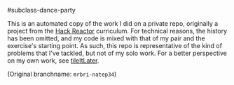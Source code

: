 #subclass-dance-party

This is an automated copy of the work I did on a private repo, originally a project from the [Hack Reactor](http://hackreactor.com) curriculum.  For technical reasons, the history has been omitted, and my code is mixed with that of my pair and the exercise's starting point.  As such, this repo is representative of the kind of problems that I've tackled, but not of my solo work.  For a better perspective on my own work, see [tileItLater](https://github.com/MrBri/tileItLater.git).

(Original branchname: `mrbri-natep34`)
